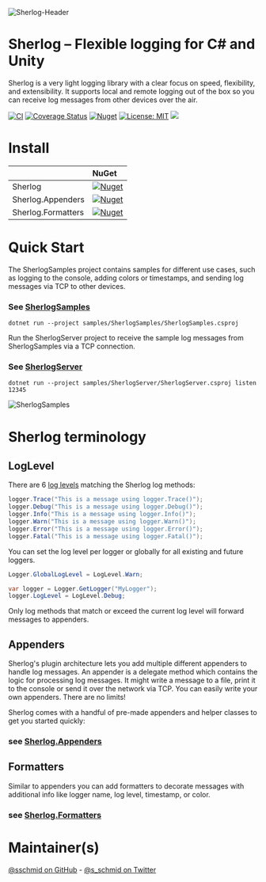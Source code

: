 ![Sherlog-Header](https://github.com/sschmid/Sherlog/raw/main/readme/Sherlog-Banner.png)

# Sherlog – Flexible logging for C# and Unity

Sherlog is a very light logging library with a clear focus on speed,
flexibility, and extensibility. It supports local and remote logging out of
the box so you can receive log messages from other devices over the air.

[![CI](https://github.com/sschmid/Sherlog/actions/workflows/ci.yml/badge.svg)](https://github.com/sschmid/Sherlog/actions/workflows/ci.yml)
[![Coverage Status](https://coveralls.io/repos/github/sschmid/Sherlog/badge.svg)](https://coveralls.io/github/sschmid/Sherlog)
[![Nuget](https://img.shields.io/nuget/dt/Sherlog)](https://www.nuget.org/packages/Sherlog)
[![License: MIT](https://img.shields.io/github/license/sschmid/Sherlog)](https://github.com/sschmid/Sherlog/blob/main/LICENSE.md)
[![](https://img.shields.io/twitter/follow/s_schmid)][twitter-sschmid]

# Install

|                    | NuGet                                                                                                            |
|:-------------------|:-----------------------------------------------------------------------------------------------------------------|
| Sherlog            | [![Nuget](https://img.shields.io/nuget/v/Sherlog)](https://www.nuget.org/packages/Sherlog)                       |
| Sherlog.Appenders  | [![Nuget](https://img.shields.io/nuget/v/Sherlog.Appenders)](https://www.nuget.org/packages/Sherlog.Appenders)   |
| Sherlog.Formatters | [![Nuget](https://img.shields.io/nuget/v/Sherlog.Formatters)](https://www.nuget.org/packages/Sherlog.Formatters) |

# Quick Start

The SherlogSamples project contains samples for different use cases,
such as logging to the console, adding colors or timestamps,
and sending log messages via TCP to other devices.

### See [SherlogSamples](https://github.com/sschmid/Sherlog/blob/main/samples/SherlogSamples/Program.cs)

```
dotnet run --project samples/SherlogSamples/SherlogSamples.csproj
```

Run the SherlogServer project to receive the sample log messages
from SherlogSamples via a TCP connection.

### See [SherlogServer](https://github.com/sschmid/Sherlog/blob/main/samples/SherlogServer/Program.cs)

```
dotnet run --project samples/SherlogServer/SherlogServer.csproj listen 12345
```

![SherlogSamples](https://github.com/sschmid/Sherlog/raw/main/readme/SherlogSamples.png)

# Sherlog terminology

## LogLevel
There are 6 [log levels](https://github.com/sschmid/Sherlog/blob/main/src/Sherlog/src/LogLevel.cs)
matching the Sherlog log methods:

```csharp
logger.Trace("This is a message using logger.Trace()");
logger.Debug("This is a message using logger.Debug()");
logger.Info("This is a message using logger.Info()");
logger.Warn("This is a message using logger.Warn()");
logger.Error("This is a message using logger.Error()");
logger.Fatal("This is a message using logger.Fatal()");
```

You can set the log level per logger or globally for all existing and future loggers.

```csharp
Logger.GlobalLogLevel = LogLevel.Warn;
```

```csharp
var logger = Logger.GetLogger("MyLogger");
logger.LogLevel = LogLevel.Debug;
```

Only log methods that match or exceed the current log level will forward
messages to appenders.

## Appenders
Sherlog's plugin architecture lets you add multiple different appenders
to handle log messages. An appender is a delegate method which contains
the logic for processing log messages. It might write a message to a file,
print it to the console or send it over the network via TCP.
You can easily write your own appenders. There are no limits!

Sherlog comes with a handful of pre-made appenders and helper classes to get you started quickly:

### see [Sherlog.Appenders](https://github.com/sschmid/Sherlog/tree/main/src/Sherlog.Appenders/src)

## Formatters
Similar to appenders you can add formatters to decorate messages with additional
info like logger name, log level, timestamp, or color.

### see [Sherlog.Formatters](https://github.com/sschmid/Sherlog/tree/main/src/Sherlog.Formatters/src)

# Maintainer(s)
[@sschmid on GitHub][github-sschmid] - [@s_schmid on Twitter][twitter-sschmid]

[github-sschmid]: https://github.com/sschmid "@sschmid"
[twitter-sschmid]: https://twitter.com/intent/follow?original_referer=https%3A%2F%2Fgithub.com%2Fsschmid%2FSherlog&screen_name=s_schmid&tw_p=followbutton "s_schmid on Twitter"
